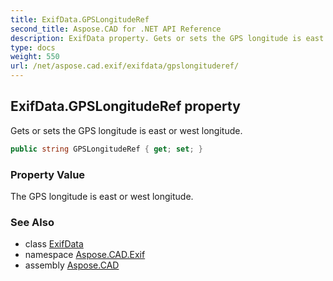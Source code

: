```yaml
---
title: ExifData.GPSLongitudeRef
second_title: Aspose.CAD for .NET API Reference
description: ExifData property. Gets or sets the GPS longitude is east or west longitude
type: docs
weight: 550
url: /net/aspose.cad.exif/exifdata/gpslongituderef/
---
```

## ExifData.GPSLongitudeRef property

Gets or sets the GPS longitude is east or west longitude.

```csharp
public string GPSLongitudeRef { get; set; }
```

### Property Value

The GPS longitude is east or west longitude.

### See Also

* class [ExifData](../)
* namespace [Aspose.CAD.Exif](../../exifdata/)
* assembly [Aspose.CAD](../../../)


